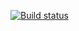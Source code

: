 [![Build status](https://ci.appveyor.com/api/projects/status/1c2ba7u0cw0ei3ek?svg=true)](https://ci.appveyor.com/project/Lambonik/patterns-task2)
